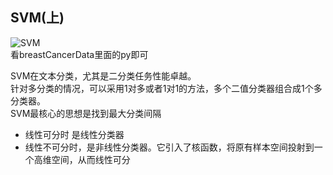 ## SVM(上)
![SVM](./SVM1.png)  
看breastCancerData里面的py即可  

SVM在文本分类，尤其是二分类任务性能卓越。  
针对多分类的情况，可以采用1对多或者1对1的方法，多个二值分类器组合成1个多分类器。  
SVM最核心的思想是找到最大分类间隔  
- 线性可分时 是线性分类器  
- 线性不可分时，是非线性分类器。它引入了核函数，将原有样本空间投射到一个高维空间，从而线性可分